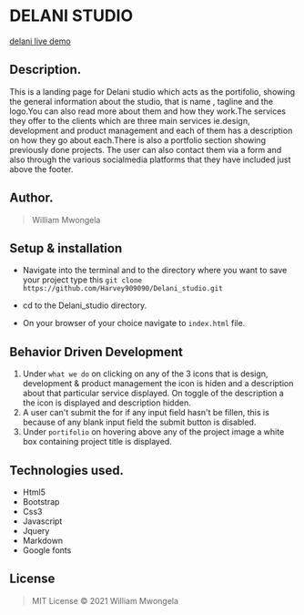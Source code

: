 
# DELANI STUDIO
[delani live demo](https://Harvey909090.github.io/Delani_studio/.)

## Description.
This is a landing page for Delani studio which acts as the portifolio, showing the general information about the studio, that is name , tagline and the logo.You can also read more about them and how they work.The services they offer to the clients which are three main services ie.design, development and product management and each of them has a description on how they go about each.There is also a portfolio section showing previously done projects.
The user can also contact them via a form and also through the various socialmedia platforms that they have included just above the footer.

## Author.
 > William Mwongela
​
 ## Setup & installation
 + Navigate into the terminal and to the directory where you want to save your project type this ```git clone https://github.com/Harvey909090/Delani_studio.git```
 
 + cd to the Delani_studio directory.
 
 + On your browser of your choice navigate to ```index.html``` file.

 ## Behavior Driven Development
 1. Under ```what we do``` on clicking on any of the 3 icons that is design, development & product management the icon is hiden and a description about that particular service displayed. On toggle of the description a the icon is displayed and description hidden.
 2. A user can't submit the for if any input field hasn't be fillen, this is because of any blank input field the submit button is disabled.
 3. Under ```portifolio``` on hovering above any of the project image a white box containing project title is displayed.
​
## Technologies used.
  * Html5
  * Bootstrap
  * Css3
  * Javascript
  * Jquery
  * Markdown
  * Google fonts
​

## License
> MIT License &copy; 2021 William Mwongela
​
